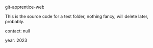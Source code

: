 git-apprentice-web

This is the source code for a test folder, nothing fancy, will delete 
later, probably. 

contact: null

year: 2023
